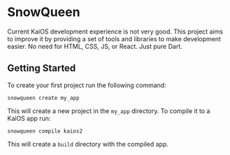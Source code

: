 # SnowQueen

Current KaiOS development experience is not very good. This project aims to improve it by providing a set of tools and libraries to make development easier. No need for HTML, CSS, JS, or React. Just pure Dart.

## Getting Started

To create your first project run the following command:

```console
snowqueen create my_app
```

This will create a new project in the `my_app` directory. To compile it to a KaiOS app run:

```console
snowqueen compile kaios2
```

This will create a `build` directory with the compiled app.